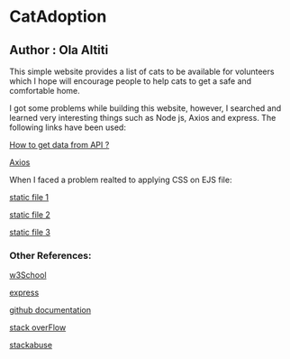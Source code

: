 # CatAdoption
## Author : Ola Altiti

This simple website provides a list of cats to be available for volunteers which I hope will encourage people to help cats to get a safe and comfortable home.

I got some problems while building this website, however, I searched and learned very interesting things such as Node js, Axios and express. The following links have been used: 

[How to get data from API ?](https://www.smashingmagazine.com/2019/02/node-api-http-es6-javascript/)

[Axios](https://www.sitepoint.com/axios-beginner-guide/)

When I faced a problem realted to applying CSS on EJS file:

[static file 1 ](https://stackabuse.com/serving-static-files-with-node-and-express-js/)

[static file 2](https://expressjs.com/en/starter/static-files.html)

[static file 3](https://www.positronx.io/how-to-serve-static-files-css-js-images-in-express-js/)

### Other References:

[w3School](https://www.w3schools.com/)

[express](http://expressjs.com/)

[github documentation](https://ducmanhphan.github.io/2018-09-15-Pass-data-html-nodejs-express/)

[stack overFlow](https://stackoverflow.com/questions/17438805/how-to-display-form-data-in-a-table-on-the-same-page-upon-pressing-submit)

[stackabuse](https://stackabuse.com/get-http-post-body-in-express-js/)






